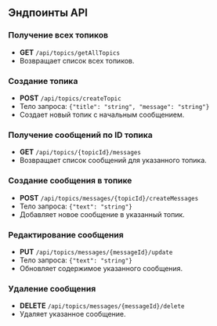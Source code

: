 ## Эндпоинты API

### Получение всех топиков

- **GET** `/api/topics/getAllTopics`
- Возвращает список всех топиков.

### Создание топика

- **POST** `/api/topics/createTopic`
- Тело запроса: `{"title": "string", "message": "string"}`
- Создает новый топик с начальным сообщением.

### Получение сообщений по ID топика

- **GET** `/api/topics/{topicId}/messages`
- Возвращает список сообщений для указанного топика.

### Создание сообщения в топике

- **POST** `/api/topics/messages/{topicId}/createMessages`
- Тело запроса: `{"text": "string"}`
- Добавляет новое сообщение в указанный топик.

### Редактирование сообщения

- **PUT** `/api/topics/messages/{messageId}/update`
- Тело запроса: `{"text": "string"}`
- Обновляет содержимое указанного сообщения.

### Удаление сообщения

- **DELETE** `/api/topics/messages/{messageId}/delete`
- Удаляет указанное сообщение.
